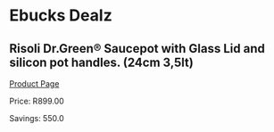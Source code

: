
# Ebucks Dealz
## Risoli Dr.Green® Saucepot with Glass Lid and silicon pot handles. (24cm 3,5lt)
[Product Page](https://www.ebucks.com/web/shop/productSelected.do?prodId=1161837968&catId=1157659933)

Price: R899.00

Savings: 550.0


	